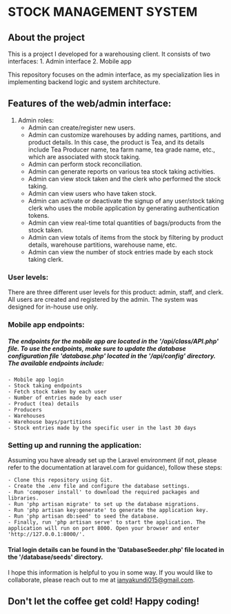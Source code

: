 
# STOCK MANAGEMENT SYSTEM
## About the project
This is a project I developed for a warehousing client. It consists of two interfaces:
    1. Admin interface
    2. Mobile app

This repository focuses on the admin interface, as my specialization lies in implementing backend logic and system architecture.

## Features of the web/admin interface:
1. Admin roles:
    - Admin can create/register new users.
    - Admin can customize warehouses by adding names, partitions, and product details. In this case, the product is Tea, and its  details include Tea Producer name, tea farm name, tea grade name, etc., which are associated with stock taking.
    - Admin can perform stock reconciliation.
    - Admin can generate reports on various tea stock taking activities.
    - Admin can view stock taken and the clerk who performed the stock taking.
    - Admin can view users who have taken stock.
    - Admin can activate or deactivate the signup of any user/stock taking clerk who uses the mobile application by generating authentication tokens.
    - Admin can view real-time total quantities of bags/products from the stock taken.
    - Admin can view totals of items from the stock by filtering by product details, warehouse partitions, warehouse name, etc.
    - Admin can view the number of stock entries made by each stock taking clerk.

### User levels:
There are three different user levels for this product: admin, staff, and clerk. All users are created and registered by the admin. The system was designed for in-house use only.

### Mobile app endpoints:
##### The endpoints for the mobile app are located in the '/api/class/API.php' file. To use the endpoints, make sure to update the database configuration file 'database.php' located in the '/api/config' directory. The available endpoints include:
    - Mobile app login
    - Stock taking endpoints
    - Fetch stock taken by each user
    - Number of entries made by each user
    - Product (tea) details
    - Producers
    - Warehouses
    - Warehouse bays/partitions
    - Stock entries made by the specific user in the last 30 days

### Setting up and running the application:
Assuming you have already set up the Laravel environment (if not, please refer to the documentation at laravel.com for guidance), follow these steps:

    - Clone this repository using Git.
    - Create the .env file and configure the database settings.
    - Run 'composer install' to download the required packages and libraries.
    - Run 'php artisan migrate' to set up the database migrations.
    - Run 'php artisan key:generate' to generate the application key.
    - Run 'php artisan db:seed' to seed the database.
    - Finally, run 'php artisan serve' to start the application. The application will run on port 8000. Open your browser and enter 'http://127.0.0.1:8000/'.

#### Trial login details can be found in the 'DatabaseSeeder.php' file located in the '/database/seeds' directory.
I hope this information is helpful to you in some way. If you would like to collaborate, please reach out to me at ianyakundi015@gmail.com.

## Don't let the coffee get cold! Happy coding!